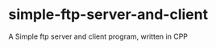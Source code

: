 simple-ftp-server-and-client
============================

A Simple ftp server and client program, written in CPP
